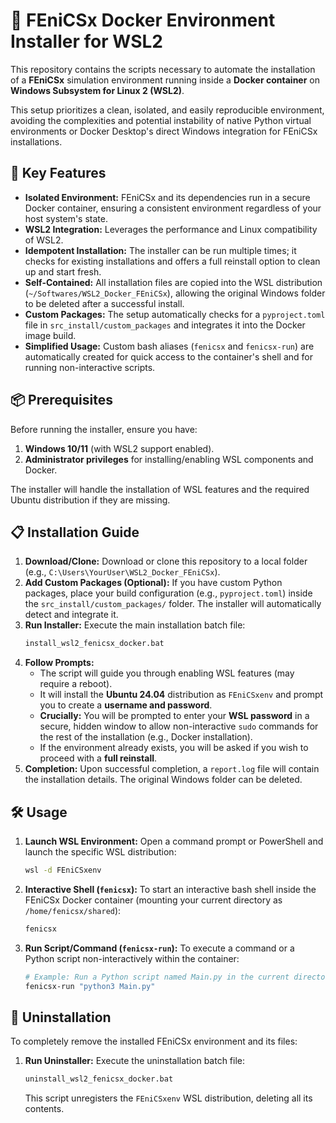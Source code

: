 # 🐳 FEniCSx Docker Environment Installer for WSL2

This repository contains the scripts necessary to automate the installation of a **FEniCSx** simulation environment running inside a **Docker container** on **Windows Subsystem for Linux 2 (WSL2)**.

This setup prioritizes a clean, isolated, and easily reproducible environment, avoiding the complexities and potential instability of native Python virtual environments or Docker Desktop's direct Windows integration for FEniCSx installations.

## 🚀 Key Features

* **Isolated Environment:** FEniCSx and its dependencies run in a secure Docker container, ensuring a consistent environment regardless of your host system's state.
* **WSL2 Integration:** Leverages the performance and Linux compatibility of WSL2.
* **Idempotent Installation:** The installer can be run multiple times; it checks for existing installations and offers a full reinstall option to clean up and start fresh.
* **Self-Contained:** All installation files are copied into the WSL distribution (`~/Softwares/WSL2_Docker_FEniCSx`), allowing the original Windows folder to be deleted after a successful install.
* **Custom Packages:** The setup automatically checks for a `pyproject.toml` file in `src_install/custom_packages` and integrates it into the Docker image build.
* **Simplified Usage:** Custom bash aliases (`fenicsx` and `fenicsx-run`) are automatically created for quick access to the container's shell and for running non-interactive scripts.

## 📦 Prerequisites

Before running the installer, ensure you have:

1.  **Windows 10/11** (with WSL2 support enabled).
2.  **Administrator privileges** for installing/enabling WSL components and Docker.

The installer will handle the installation of WSL features and the required Ubuntu distribution if they are missing.

## 📋 Installation Guide

1.  **Download/Clone:** Download or clone this repository to a local folder (e.g., `C:\Users\YourUser\WSL2_Docker_FEniCSx`).
2.  **Add Custom Packages (Optional):** If you have custom Python packages, place your build configuration (e.g., `pyproject.toml`) inside the `src_install/custom_packages/` folder. The installer will automatically detect and integrate it.
3.  **Run Installer:** Execute the main installation batch file:
    ```bash
    install_wsl2_fenicsx_docker.bat
    ```
4.  **Follow Prompts:**
    * The script will guide you through enabling WSL features (may require a reboot).
    * It will install the **Ubuntu 24.04** distribution as `FEniCSxenv` and prompt you to create a **username and password**.
    * **Crucially:** You will be prompted to enter your **WSL password** in a secure, hidden window to allow non-interactive `sudo` commands for the rest of the installation (e.g., Docker installation).
    * If the environment already exists, you will be asked if you wish to proceed with a **full reinstall**.
5.  **Completion:** Upon successful completion, a `report.log` file will contain the installation details. The original Windows folder can be deleted.

## 🛠 Usage

1.  **Launch WSL Environment:**
    Open a command prompt or PowerShell and launch the specific WSL distribution:
    ```bash
    wsl -d FEniCSxenv
    ```

2.  **Interactive Shell (`fenicsx`):**
    To start an interactive bash shell inside the FEniCSx Docker container (mounting your current directory as `/home/fenicsx/shared`):
    ```bash
    fenicsx
    ```

3.  **Run Script/Command (`fenicsx-run`):**
    To execute a command or a Python script non-interactively within the container:
    ```bash
    # Example: Run a Python script named Main.py in the current directory
    fenicsx-run "python3 Main.py"
    ```

## 🧹 Uninstallation

To completely remove the installed FEniCSx environment and its files:

1.  **Run Uninstaller:** Execute the uninstallation batch file:
    ```bash
    uninstall_wsl2_fenicsx_docker.bat
    ```
    This script unregisters the `FEniCSxenv` WSL distribution, deleting all its contents.